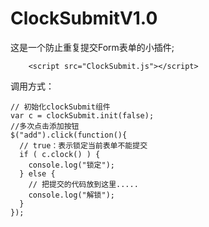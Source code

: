 ClockSubmitV1.0
=======================
这是一个防止重复提交Form表单的小插件;

```
    <script src="ClockSubmit.js"></script>
```
调用方式：
```
// 初始化clockSubmit组件
var c = clockSubmit.init(false);
//多次点击添加按钮
$("add").click(function(){
  // true：表示锁定当前表单不能提交
  if ( c.clock() ) {
    console.log("锁定");
  } else {
    // 把提交的代码放到这里.....
    console.log("解锁");
  }
});
